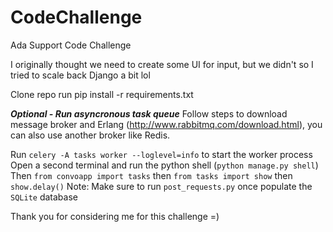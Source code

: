 # CodeChallenge
Ada Support Code Challenge

I originally thought we need to create some UI for input, but we didn't so I tried to scale back Django a bit lol

Clone repo 
run pip install -r requirements.txt

***Optional - Run asyncronous task queue***
Follow steps to download message broker and Erlang (http://www.rabbitmq.com/download.html), you can also use another broker like Redis. 

Run `celery -A tasks worker --loglevel=info` to start the worker process
Open a second terminal and run the python shell (`python manage.py shell`)
Then `from convoapp import tasks` then `from tasks import show` 
then `show.delay()` Note: Make sure to run `post_requests.py` once populate the `SQLite` database 

Thank you for considering me for this challenge =)
